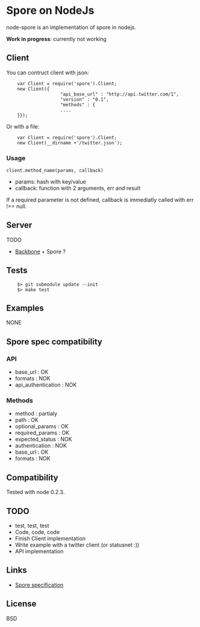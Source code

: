 # Spore on NodeJs #

node-spore is an implementation of spore in nodejs.

**Work in progress**: currently not working

## Client ##

You can contruct client with json:

        var Client = require('spore').Client;
        new Client({
                        "api_base_url" : "http://api.twitter.com/1",
                        "version" : "0.1",
                        "methods" : {
                        ....
        }});

Or with a file:

        var Client = require('spore').Client;
        new Client(__dirname +'/twitter.json');

### Usage ###

`client.method_name(params, callback)`

* params: hash with key/value
* callback: function with 2 arguments, err and result

If a required parameter is not defined, callback is immediatly called with err !== null.

## Server ##

TODO

* [Backbone](http://github.com/documentcloud/backbone/) + Spore ?

## Tests ##

        $> git submodule update --init
        $> make test

## Examples ##

NONE

## Spore spec compatibility ##

### API ###

* base_url : OK
* formats  : NOK
* api_authentication : NOK

### Methods ###

* method : partialy
* path : OK
* optional_params : OK
* required_params : OK
* expected_status : NOK
* authentication : NOK
* base_url : OK
* formats : NOK

## Compatibility ##

Tested with node 0.2.3.

## TODO ##

* test, test, test
* Code, code, code
* Finish Client implementation
* Write example with a twitter client (or statusnet :))
* API implementation

## Links ##

* [Spore specification](http://github.com/SPORE/specifications)

## License ##

BSD
